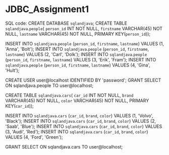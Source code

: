 # JDBC_Assignment1
SQL code: 
CREATE DATABASE `sqlandjava`;
CREATE TABLE `sqlandjava`.`people`(
`person_id` INT NOT NULL,
  `firstname` VARCHAR(45) NOT NULL,
  `lastname` VARCHAR(45) NOT NULL,
PRIMARY KEY(`person_id`));

INSERT INTO `sqlandjava`.`people` (`person_id`, `firstname`, `lastname`) VALUES (1, 'Anna', 'Bolt');
INSERT INTO `sqlandjava`.`people` (`person_id`, `firstname`, `lastname`) VALUES (2, 'Carl', 'Dolk');
INSERT INTO `sqlandjava`.`people` (`person_id`, `firstname`, `lastname`) VALUES (3, 'Erik', 'Fram');
INSERT INTO `sqlandjava`.`people` (`person_id`, `firstname`, `lastname`) VALUES (4, 'Gina', 'Hult');

CREATE USER user@localhost IDENTIFIED BY 'password';
GRANT SELECT ON sqlandjava.people TO user@localhost;

CREATE TABLE `sqlandjava`.`cars`(
`car_id` INT NOT NULL,
  `brand` VARCHAR(45) NOT NULL,
  `color` VARCHAR(45) NOT NULL,
PRIMARY KEY(`car_id`));

INSERT INTO `sqlandjava`.`cars` (`car_id`, `brand`, `color`) VALUES (1, 'Volvo', 'Black');
INSERT INTO `sqlandjava`.`cars` (`car_id`, `brand`, `color`) VALUES (2, 'Saab', 'Blue');
INSERT INTO `sqlandjava`.`cars` (`car_id`, `brand`, `color`) VALUES (3, 'Audi', 'Red');
INSERT INTO `sqlandjava`.`cars` (`car_id`, `brand`, `color`) VALUES (4, 'Ford', 'Green');

GRANT SELECT ON sqlandjava.cars TO user@localhost;
